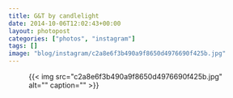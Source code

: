 ```yaml
---
title: G&T by candlelight
date: 2014-10-06T12:02:43+00:00
layout: photopost
categories: ["photos", "instagram"]
tags: []
image: "blog/instagram/c2a8e6f3b490a9f8650d4976690f425b.jpg"
---
```


<figure class="photo photo--square">
  {{< img src="c2a8e6f3b490a9f8650d4976690f425b.jpg" alt="" caption="" >}}

</figure>


